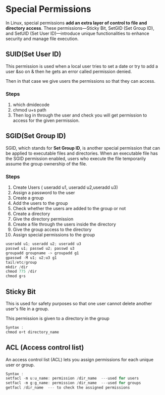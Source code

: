 # Special Permissions



In Linux, special permissions **add an extra layer of control to file and directory access**. These permissions—Sticky Bit, SetGID (Set Group ID), and SetUID (Set User ID)—introduce unique functionalities to enhance security and manage file execution.


## SUID(Set User ID)

This permission is used when a local user tries to set a date or try to add a user &so on & then he gets an error called permission denied.

Then in that case we give users the permissions so that they can access.

### Steps

1.  which dmidecode
2. chmod u+s path
3. Then log in through the user and check you will get permission to access for the given permission. 

## SGID(Set Group ID)

SGID, which stands for **Set Group ID**, is another special permission that can be applied to executable files and directories. When an executable file has the SGID permission enabled, users who execute the file temporarily assume the group ownership of the file.

### Steps

1. Create Users ( useradd u1, useradd u2,useradd u3)
2. Assign a password to the user
3. Create a group
4. Add the users to the group
5. Check whether the users are added to the group or not
6. Create a directory
7. Give the directory permission
8. Create a file through the users inside the directory
9.  Give the group access to the directory 
10. Assign special permissions to the group 

```jsx
useradd u1; useradd u2; useradd u3
passwd u1; passwd u2; passwd u3
groupadd groupname -> groupadd g1
gpasswd -M u1; u2;u3 g1
tail/etc/group
mkdir /dir
chmod 775 /dir
chmod g+s 
```

## Sticky Bit

This is used for safety purposes so that one user cannot delete another user's file in a group.

This permission is given to a directory in the group

```jsx
Syntax :
chmod o+t directory_name
```

## ACL (Access control list)

An access control list (ACL) lets you assign permissions for each unique user or group.

```jsx
Syntax :
setfacl -m u:u_name: permission /dir_name  ---used for users
setfacl -m g:g_name: permission /dir_name  ---used for groups
getfacl /dir_name  --- to check the assigned permissions
```

